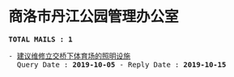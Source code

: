 # 商洛市丹江公园管理办公室
<pre><b>TOTAL MAILS : 1</b></pre>
<pre>
- <a href="../../categories/mails/5479.md">建议维修立交桥下体育场的照明设施</a><br/>  Query Date : <b>2019-10-05</b> - Reply Date : <b>2019-10-15</b>
</pre>